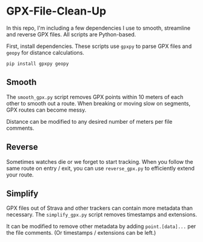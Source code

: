 # GPX-File-Clean-Up
In this repo, I'm including a few dependencies I use to smooth, streamline and reverse GPX files. All scripts are Python-based.

First, install dependencies. These scripts use `gpxpy` to parse GPX files and `geopy` for distance calculations.

`pip install gpxpy geopy`

## Smooth

The `smooth_gpx.py` script removes GPX points within 10 meters of each other to smooth out a route. When breaking or moving slow on segments, GPX routes can become messy.

Distance can be modified to any desired number of meters per file comments.

## Reverse

Sometimes watches die or we forget to start tracking. When you follow the same route on entry / exit, you can use `reverse_gpx.py` to efficiently extend your route.

## Simplify

GPX files out of Strava and other trackers can contain more metadata than necessary. The `simplify_gpx.py` script removes timestamps and extensions.

It can be modified to remove other metadata by adding `point.[data]...` per the file comments. (Or timestamps / extensions can be left.)
